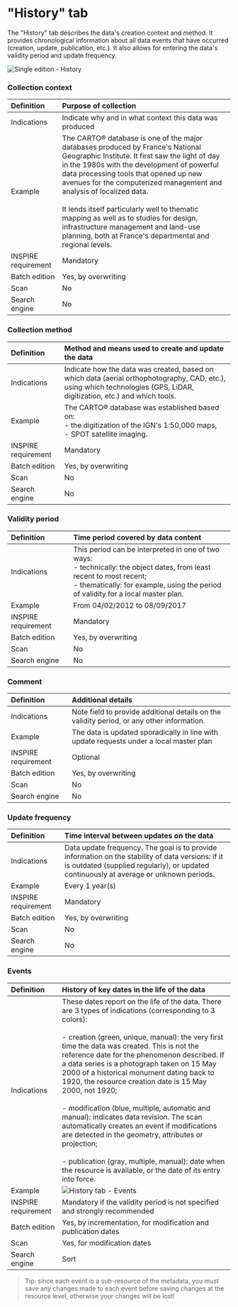 # "History" tab

The "History" tab describes the data's creation context and method. It provides chronological information about all data events that have occurred (creation, update, publication, etc.). It also allows for entering the data's validity period and update frequency.

![Single edition - History](/images/inv_edit_one_history.png "Single edition - History tab")

### Collection context

| Definition                 | Purpose of collection |
| :------------------------- | :---------------------- |
| Indications                | Indicate why and in what context this data was produced |
| Example                    | The CARTO® database is one of the major databases produced by France's National Geographic Institute. It first saw the light of day in the 1980s with the development of powerful data processing tools that opened up new avenues for the computerized management and analysis of localized data.<br /><br />It lends itself particularly well to thematic mapping as well as to studies for design, infrastructure management and land-use planning, both at France's departmental and regional levels. |
| INSPIRE requirement   | Mandatory                   |
| Batch edition     | Yes, by overwriting           |
| Scan                | No        |
| Search engine        | No                 |

### Collection method

| Definition                 | Method and means used to create and update the data |
| :------------------------- | :------------------------------------- |
| Indications                | Indicate how the data was created, based on which data (aerial orthophotography, CAD, etc.), using which technologies (GPS, LiDAR, digitization, etc.) and which tools. |
| Example                    | The CARTO® database was established based on:<br />- the digitization of the IGN's 1:50,000 maps,<br />- SPOT satellite imaging. |
| INSPIRE requirement   | Mandatory                   |
| Batch edition     | Yes, by overwriting           |
| Scan                | No        |
| Search engine        | No                 |

### Validity period

| Definition                 | Time period covered by data content |
| :------------------------- | :---------------------------------------------------- |
| Indications                | This period can be interpreted in one of two ways:<br />- technically: the object dates, from least recent to most recent;<br/>- thematically: for example, using the period of validity for a local master plan. |
| Example                    | From 04/02/2012 to 08/09/2017 |
| INSPIRE requirement   | Mandatory                   |
| Batch edition     | Yes, by overwriting           |
| Scan                | No        |
| Search engine        | No                 |

### Comment

| Definition                 | Additional details |
| :------------------------- | :------------------------- |
| Indications                | Note field to provide additional details on the validity period, or any other information. |
| Example                    | The data is updated sporadically in line with update requests under a local master plan  |
| INSPIRE requirement   | Optional        |
| Batch edition     | Yes, by overwriting           |
| Scan                | No        |
| Search engine        | No                 |

### Update frequency

| Definition                 | Time interval between updates on the data |
| :------------------------- | :------------------------------------------------------ |
| Indications                | Data update frequency. The goal is to provide information on the stability of data versions: if it is outdated (supplied regularly), or updated continuously at average or unknown periods. |
| Example                    | Every 1 year(s)    |
| INSPIRE requirement   | Mandatory                   |
| Batch edition     | Yes, by overwriting           |
| Scan                | No        |
| Search engine        | No                 |

### Events

| Definition                 | History of key dates in the life of the data |
| :------------------------- | :------------------------------------------------ |
| Indications                | These dates report on the life of the data. There are 3 types of indications (corresponding to 3 colors): <br /><br />- creation (green, unique, manual): the very first time the data was created. This is not the reference date for the phenomenon described. If a data series is a photograph taken on 15 May 2000 of a historical monument dating back to 1920, the resource creation date is 15 May 2000, not 1920;<br /><br />- modification (blue, multiple, automatic and manual): indicates data revision. The scan automatically creates an event if modifications are detected in the geometry, attributes or projection;<br /><br />- publication (gray, multiple, manual):  date when the resource is available, or the date of its entry into force.|
| Example                    | ![History tab - Events](/images/inv_edit_one_history_events_900px.png "Managing events in the life of a data item") |
| INSPIRE requirement           | Mandatory if the validity period is not specified and strongly recommended |
| Batch edition            | Yes, by incrementation, for modification and publication dates |
| Scan                       | Yes, for modification dates |
| Search engine        | Sort                    |

> Tip: since each event is a sub-resource of the metadata, you must save any changes made to each event before saving changes at the resource level, otherwise your changes will be lost!
